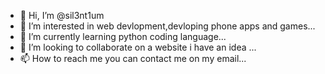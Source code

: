 - 👋 Hi, I’m @sil3nt1um
- 👀 I’m interested in web devlopment,devloping phone apps and games...
- 🌱 I’m currently learning python coding language...
- 💞️ I’m looking to collaborate on a website i have an idea ...
- 📫 How to reach me you can contact me on my email...

<!---
sil3nt1um/sil3nt1um is a ✨ special ✨ repository because its `README.md` (this file) appears on your GitHub profile.
You can click the Preview link to take a look at your changes.
--->
